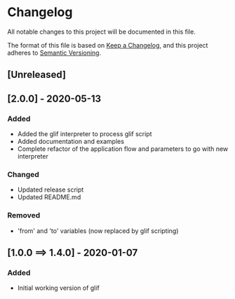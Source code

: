 # Changelog
All notable changes to this project will be documented in this file.

The format of this file is based on [Keep a Changelog](https://keepachangelog.com/en/1.0.0/), 
and this project adheres to [Semantic Versioning](https://semver.org/spec/v2.0.0.html).

## [Unreleased] 

## [2.0.0] - 2020-05-13
### Added
- Added the glif interpreter to process glif script
- Added documentation and examples
- Complete refactor of the application flow and parameters to go with new interpreter
### Changed
- Updated release script
- Updated README.md
### Removed
- 'from' and 'to' variables (now replaced by glif scripting)

## [1.0.0 ==> 1.4.0] - 2020-01-07
### Added
- Initial working version of glif
